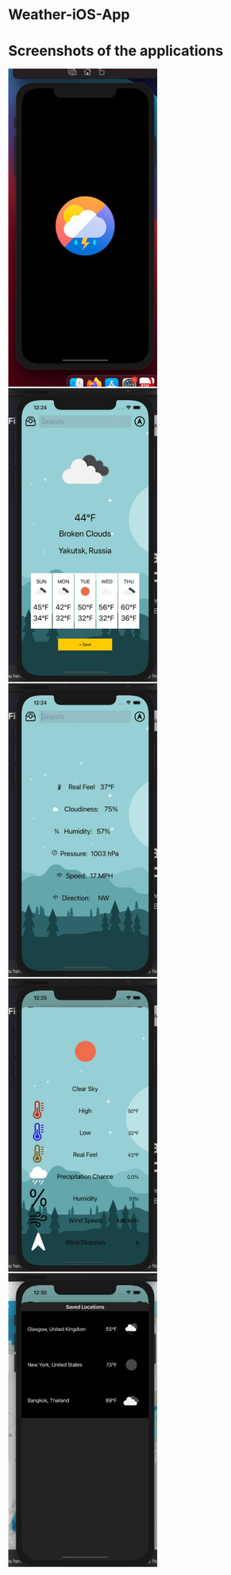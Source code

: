 # Weather-iOS-App

# Screenshots of the applications
<p float="left">
<img alt="Weather App"  src="https://github.com/thakurshadman/Weather-iOS-App/blob/master/IMG-20210919-WA0005.jpg" width=300px>
<img alt="Weather App"  src="https://github.com/thakurshadman/Weather-iOS-App/blob/master/IMG-20210919-WA0003.jpg" width=300px>
<img alt="Weather App"  src="https://github.com/thakurshadman/Weather-iOS-App/blob/master/IMG-20210919-WA0002.jpg" width=300px>
<img alt="Weather App"  src="https://github.com/thakurshadman/Weather-iOS-App/blob/master/IMG-20210919-WA0001.jpg" width=300px>
<img alt="Weather App"  src="https://github.com/thakurshadman/Weather-iOS-App/blob/master/IMG-20210919-WA0000.jpg" width=300px>
 </p>
